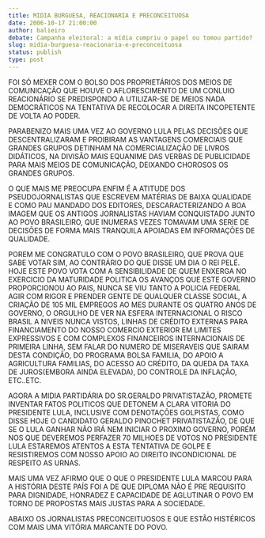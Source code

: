 ```yaml
---
title: MIDIA BURGUESA, REACIONARIA E PRECONCEITUOSA
date: 2006-10-17 21:00:00
author: balieiro
debate: Campanha eleitoral: a mídia cumpriu o papel ou tomou partido?
slug: midia-burguesa-reacionaria-e-preconceituosa
status: publish 
type: post
---
```


FOI SÓ MEXER COM O BOLSO DOS PROPRIETÁRIOS DOS MEIOS DE COMUNICAÇÃO QUE HOUVE O AFLORESCIMENTO DE UM CONLUIO REACIONÁRIO SE PREDISPONDO A UTILIZAR-SE DE MEIOS NADA DEMOCRÁTICOS NA TENTATIVA DE RECOLOCAR A DIREITA INCOPETENTE DE VOLTA AO PODER.


PARABENIZO MAIS UMA VEZ AO GOVERNO LULA PELAS DECISÕES QUE DESCENTRALIZARAM E PROIBIRAM AS VANTAGENS COMERCIAIS QUE GRANDES GRUPOS DETINHAM NA COMERCIALIZAÇÃO DE LIVROS DIDÁTICOS, NA DIVISÃO MAIS EQUANIME DAS VERBAS DE PUBLICIDADE PARA MAIS MEIOS DE COMUNICAÇÃO, DEIXANDO CHOROSOS OS GRANDES GRUPOS.


O QUE MAIS ME PREOCUPA ENFIM É A ATITUDE DOS PSEUDOJORNALISTAS QUE ESCREVEM MATÉRIAS DE BAIXA QUALIDADE E COMO PAU MANDADO DOS EDITORES, DESCARACTERIZANDO A BOA IMAGEM QUE OS ANTIGOS JORNALISTAS HAVIAM CONQUISTADO JUNTO AO POVO BRASILEIRO, QUE INUMERAS VEZES TOMAVAM UMA SERIE DE DECISÕES DE FORMA MAIS TRANQUILA APOIADAS EM INFORMAÇÕES DE QUALIDADE.


POREM ME CONGRATULO COM O POVO BRASILEIRO, QUE PROVA QUE SABE VOTAR SIM, AO CONTRÁRIO DO QUE DISSE UM DIA O REI PELÉ. HOJE ESTE POVO VOTA COM A SENSIBILIDADE DE QUEM ENXERGA NO EXERCICIO DA MATURIDADE POLITICA OS AVANÇOS QUE ESTE GOVERNO PROPORCIONOU AO PAIS, NUNCA SE VIU TANTO A POLICIA FEDERAL AGIR COM RIGOR E PRENDER GENTE DE QUALQUER CLASSE SOCIAL, A CRIAÇÃO DE 105 MIL EMPREGOS AO MES DURANTE OS QUATRO ANOS DE GOVERNO, O ORGULHO DE VER NA ESFERA INTERNACIONAL O RISCO BRASIL A NIVEIS NUNCA VISTOS, LINHAS DE CRÉDITO EXTERNAS PARA FINANCIAMENTO DO NOSSO COMERCIO EXTERIOR EM LIMITES EXPRESSIVOS E COM COMPLEXOS FINANCEIROS INTERNACIONAIS DE PRIMEIRA LINHA, SEM FALAR DO NUMERO DE MISERAVEIS QUE SAIRAM DESTA CONDIÇÃO, DO PROGRAMA BOLSA FAMILIA, DO APOIO A AGRICULTURA FAMILIAS, DO ACESSO AO CRÉDITO, DA QUEDA DA TAXA DE JUROS(EMBORA AINDA ELEVADA), DO CONTROLE DA INFLAÇÃO, ETC..ETC.


AGORA A MIDIA PARTIDÁRIA DO SR.GERALDO PRIVATISTAZÃO, PROMETE INVENTAR FATOS POLITICOS QUE DETONEM A CLARA VITORIA DO PRESIDENTE LULA, INCLUSIVE COM DENOTAÇÕES GOLPISTAS, COMO DISSE HOJE O CANDIDATO GERALDO PINOCHET PRIVATISTAZÃO, DE QUE SE O LULA GANHAR NÃO IRÁ NEM INICIAR O PROXIMO GOVERNO, PORÉM NOS QUE DEVEREMOS PERFAZER 70 MILHOES DE VOTOS NO PRESIDENTE LULA ESTAREMOS ATENTOS A ESTA TENTATIVA DE GOLPE E RESISTIREMOS COM NOSSO APOIO AO DIREITO INCONDICIONAL DE RESPEITO AS URNAS.


MAIS UMA VEZ AFIRMO QUE O QUE O PRESIDENTE LULA MARCOU PARA A HISTÓRIA DESTE PAÍS FOI A DE QUE DIPLOMA NÃO É PRE REQUISITO PARA DIGNIDADE, HONRADEZ E CAPACIDADE DE AGLUTINAR O POVO EM TORNO DE PROPOSTAS MAIS JUSTAS PARA A SOCIEDADE.


ABAIXO OS JORNALISTAS PRECONCEITUOSOS E QUE ESTÃO HISTÉRICOS COM MAIS UMA VITÓRIA MARCANTE DO POVO.


 


